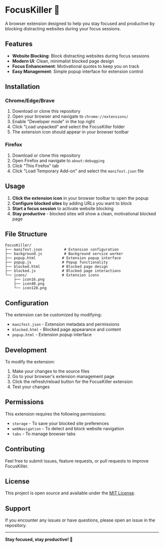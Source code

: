 # FocusKiller 🚫

A browser extension designed to help you stay focused and productive by blocking distracting websites during your focus sessions.

## Features

- **Website Blocking**: Block distracting websites during focus sessions
- **Modern UI**: Clean, minimalist blocked page design
- **Focus Enhancement**: Motivational quotes to keep you on track
- **Easy Management**: Simple popup interface for extension control

## Installation

### Chrome/Edge/Brave
1. Download or clone this repository
2. Open your browser and navigate to `chrome://extensions/`
3. Enable "Developer mode" in the top right
4. Click "Load unpacked" and select the FocusKiller folder
5. The extension icon should appear in your browser toolbar

### Firefox
1. Download or clone this repository
2. Open Firefox and navigate to `about:debugging`
3. Click "This Firefox" tab
4. Click "Load Temporary Add-on" and select the `manifest.json` file

## Usage

1. **Click the extension icon** in your browser toolbar to open the popup
2. **Configure blocked sites** by adding URLs you want to block
3. **Start a focus session** to activate website blocking
4. **Stay productive** - blocked sites will show a clean, motivational blocked page

## File Structure

```
FocusKiller/
├── manifest.json          # Extension configuration
├── background.js          # Background service worker
├── popup.html            # Extension popup interface
├── popup.js              # Popup functionality
├── blocked.html          # Blocked page design
├── blocked.js            # Blocked page interactions
└── icons/                # Extension icons
    ├── icon16.png
    ├── icon48.png
    └── icon128.png
```

## Configuration

The extension can be customized by modifying:
- `manifest.json` - Extension metadata and permissions
- `blocked.html` - Blocked page appearance and content
- `popup.html` - Extension popup interface

## Development

To modify the extension:
1. Make your changes to the source files
2. Go to your browser's extension management page
3. Click the refresh/reload button for the FocusKiller extension
4. Test your changes

## Permissions

This extension requires the following permissions:
- `storage` - To save your blocked site preferences
- `webNavigation` - To detect and block website navigation
- `tabs` - To manage browser tabs

## Contributing

Feel free to submit issues, feature requests, or pull requests to improve FocusKiller.

## License

This project is open source and available under the [MIT License](LICENSE).

## Support

If you encounter any issues or have questions, please open an issue in the repository.

---

**Stay focused, stay productive! 💪**

